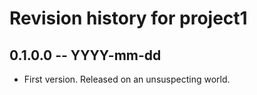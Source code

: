 # Revision history for project1

## 0.1.0.0 -- YYYY-mm-dd

* First version. Released on an unsuspecting world.
